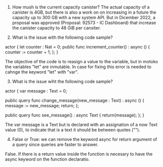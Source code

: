 1. How mush is the current capacity canister?
    The actual capacity of a canister is 4GB,  but there is also a work on on increasing in a future the capacity up to 300     GB with a new system API. But in Dicember 2022, a proposal was approved (Proposal: 92573 - IC Dashboard) that increase     the canister capacity to 48 GiB per cansiter.

2. What is the issue with the following code sample?

actor {
  let counter : Nat = 0;
  public func increment_counter() : async () {
    counter := counter + 1;
  };
}

The objective of the code is to reasign a value to the variable, but in motoko the variables "let" are inmutable. In case for fixing this error is needed to cahnge the keyword "let" with "var".            

3. What is the issue wiht the following code sample?

actor {
  var message : Text = 0;

  public query func change_message(new_message : Text) : async () {
    message := new_message;
    return;
  };
  
  public query func see_message() : async Text {
    return(message);
  };
}

The var message is a Text but is declared with an assignation of a now Text value (0), to indicate that is a text it should be between quotes ("").

4. False or True: we can remove the keyword async for return argument of a query since queries are faster to answer.

False. If there is a return value inside the function is necesary to have the async keyword on the function declaratio.
